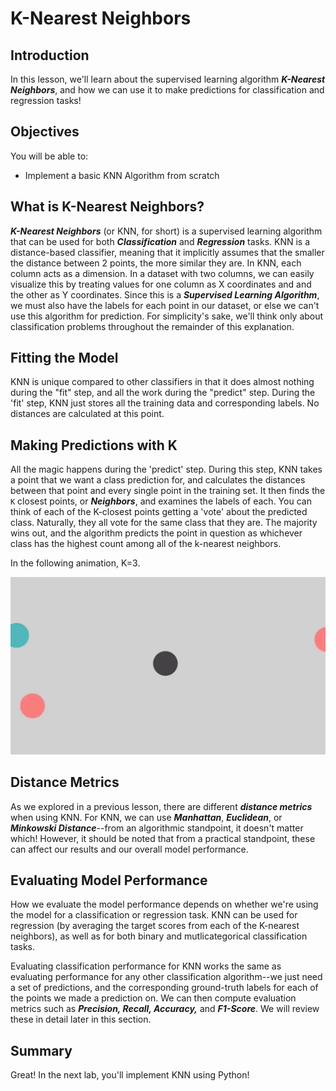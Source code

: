 
# K-Nearest Neighbors

## Introduction

In this lesson, we'll learn about the supervised learning algorithm **_K-Nearest Neighbors_**, and how we can use it to make predictions for classification and regression tasks!

## Objectives

You will be able to:

* Implement a basic KNN Algorithm from scratch


## What is K-Nearest Neighbors?

**_K-Nearest Neighbors_** (or KNN, for short) is a supervised learning algorithm that can be used for both **_Classification_** and **_Regression_** tasks. KNN is a distance-based classifier, meaning that it implicitly assumes that the smaller the distance between 2 points, the more similar they are. In KNN, each column acts as a dimension. In a dataset with two columns, we can easily visualize this by treating values for one column as X coordinates and and the other as Y coordinates. Since this is a **_Supervised Learning Algorithm_**, we must also have the labels for each point in our dataset, or else we can't use this algorithm for prediction.  For simplicity's sake, we'll think only about classification problems throughout the remainder of this explanation. 

## Fitting the Model

KNN is unique compared to other classifiers in that it does almost nothing during the "fit" step, and all the work during the "predict" step. During the 'fit' step, KNN just stores all the training data and corresponding labels. No distances are calculated at this point. 

## Making Predictions with K

All the magic happens during the 'predict' step. During this step, KNN takes a point that we want a class prediction for, and calculates the distances between that point and every single point in the training set. It then finds the `K` closest points, or **_Neighbors_**, and examines the labels of each. You can think of each of the K-closest points getting a 'vote' about the predicted class. Naturally, they all vote for the same class that they are. The majority wins out, and the algorithm predicts the point in question as whichever class has the highest count among all of the k-nearest neighbors.

In the following animation, K=3.

<img src='knn.gif'>

## Distance Metrics

As we explored in a previous lesson, there are different **_distance metrics_** when using KNN. For KNN, we can use **_Manhattan_**, **_Euclidean_**, or **_Minkowski Distance_**--from an algorithmic standpoint, it doesn't matter which! However, it should be noted that from a practical standpoint, these can affect our results and our overall model performance. 

## Evaluating Model Performance

How we evaluate the model performance depends on whether we're using the model for a classification or regression task. KNN can be used for regression (by averaging the target scores from each of the K-nearest neighbors), as well as for both binary and mutlicategorical classification tasks. 

Evaluating classification performance for KNN works the same as evaluating performance for any other classification algorithm--we just need a set of predictions, and the corresponding ground-truth labels for each of the points we made a prediction on. We can then compute evaluation metrics such as **_Precision, Recall, Accuracy,_** and **_F1-Score_**. We will review these in detail later in this section. 

## Summary
Great! In the next lab, you'll implement KNN using Python!
